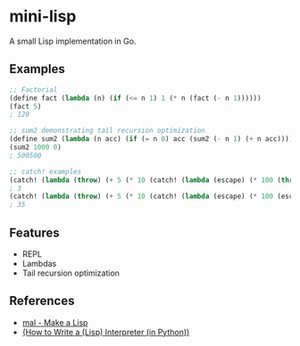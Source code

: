 # mini-lisp

A small Lisp implementation in Go.

## Examples

```lisp
;; Factorial
(define fact (lambda (n) (if (<= n 1) 1 (* n (fact (- n 1))))))
(fact 5)
; 120

;; sum2 demonstrating tail recursion optimization
(define sum2 (lambda (n acc) (if (= n 0) acc (sum2 (- n 1) (+ n acc)))))
(sum2 1000 0)
; 500500

;; catch! examples
(catch! (lambda (throw) (+ 5 (* 10 (catch! (lambda (escape) (* 100 (throw 3))))))))
; 3
(catch! (lambda (throw) (+ 5 (* 10 (catch! (lambda (escape) (* 100 (escape 3))))))))
; 35
```

## Features

* REPL
* Lambdas
* Tail recursion optimization

## References

* [mal - Make a Lisp](https://github.com/kanaka/mal/)
* [(How to Write a (Lisp) Interpreter (in Python))](http://norvig.com/lispy.html)
